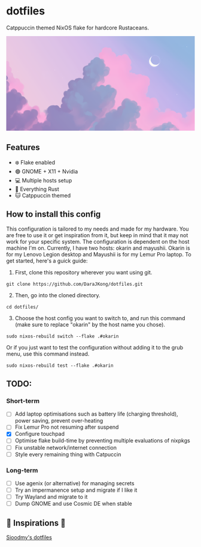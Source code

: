 # dotfiles
Catppuccin themed NixOS flake for hardcore Rustaceans.

![wallpaper](https://github.com/DaraJKong/dotfiles/blob/2219742ee92756f6a0ca7cb1f5d881da06194843/theme/wall.png)

## Features
- ❄️ Flake enabled
- 🟢 GNOME + X11 + Nvidia
- 💻 Multiple hosts setup
- 🦀 Everything Rust
- 🐱 Catppuccin themed

## How to install this config
This configuration is tailored to my needs and made for my hardware. You are free to use it or get inspiration from it, but keep in mind that it may not work for your specific system. The configuration is dependent on the host machine I'm on. Currently, I have two hosts: okarin and mayushii. Okarin is for my Lenovo Legion desktop and Mayushii is for my Lemur Pro laptop. To get started, here's a guick guide:

1. First, clone this repository wherever you want using git.
```console
git clone https://github.com/DaraJKong/dotfiles.git
```
2. Then, go into the cloned directory.
```console
cd dotfiles/
```
3. Choose the host config you want to switch to, and run this command (make sure to replace "okarin" by the host name you chose).
```console
sudo nixos-rebuild switch --flake .#okarin
```
Or if you just want to test the configuration without adding it to the grub menu, use this command instead.
```console
sudo nixos-rebuild test --flake .#okarin
```

## TODO:
### Short-term
- [ ] Add laptop optimisations such as battery life (charging threshold), power saving, prevent over-heating
- [ ] Fix Lemur Pro not resuming after suspend
- [x] Configure touchpad
- [ ] Optimise flake build-time by preventing multiple evaluations of nixpkgs
- [ ] Fix unstable network/internet connection
- [ ] Style every remaining thing with Catpuccin
### Long-term
- [ ] Use agenix (or alternative) for managing secrets
- [ ] Try an impermanence setup and migrate if I like it
- [ ] Try Wayland and migrate to it
- [ ] Dump GNOME and use Cosmic DE when stable

## 🌺 Inspirations 🌷
[Sioodmy's dotfiles](https://github.com/sioodmy/dotfiles)
